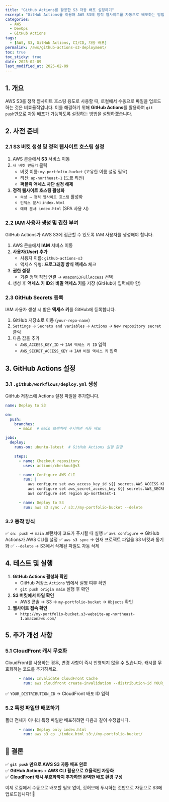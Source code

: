 ```yaml
---
title: "GitHub Actions를 활용한 S3 자동 배포 설정하기"
excerpt: "GitHub Actions를 이용해 AWS S3에 정적 웹사이트를 자동으로 배포하는 방법을 단계별로 설명합니다. IAM 사용자 설정, GitHub Secrets 등록, Actions YAML 파일 작성까지 차근차근 따라 해보세요."
categories:
  - AWS
  - DevOps
  - GitHub Actions
tags:
  - [AWS, S3, GitHub Actions, CI/CD, 자동 배포]
permalink: /aws/github-actions-s3-deployment/
toc: true
toc_sticky: true
date: 2025-02-09
last_modified_at: 2025-02-09
---
```


## 1. 개요

AWS S3를 정적 웹사이트 호스팅 용도로 사용할 때, 로컬에서 수동으로 파일을 업로드하는 것은 비효율적입니다. 이를 해결하기 위해 **GitHub Actions**를 활용하여 `git push`만으로 자동 배포가 가능하도록 설정하는 방법을 설명하겠습니다.

## 2. 사전 준비

### 2.1 S3 버킷 생성 및 정적 웹사이트 호스팅 설정
1. AWS 콘솔에서 **S3** 서비스 이동
2. `새 버킷 만들기` 클릭
   - 버킷 이름: `my-portfolio-bucket` (고유한 이름 설정 필요)
   - 리전: `ap-northeast-1` (도쿄 리전)
   - **퍼블릭 액세스 차단 설정 해제**
3. **정적 웹사이트 호스팅 활성화**
   - `속성 → 정적 웹사이트 호스팅` 활성화
   - `인덱스 문서`: `index.html`
   - `에러 문서`: `index.html` (SPA 사용 시)

### 2.2 IAM 사용자 생성 및 권한 부여
GitHub Actions가 AWS S3에 접근할 수 있도록 IAM 사용자를 생성해야 합니다.

1. AWS 콘솔에서 **IAM** 서비스 이동
2. **사용자(User) 추가**
   - 사용자 이름: `github-actions-s3`
   - 액세스 유형: **프로그래밍 방식 액세스** 체크
3. **권한 설정**
   - 기존 정책 직접 연결 → `AmazonS3FullAccess` 선택
4. 생성 후 **액세스 키 ID**와 **비밀 액세스 키**를 저장 (GitHub에 입력해야 함)

### 2.3 GitHub Secrets 등록
IAM 사용자 생성 시 받은 **액세스 키**를 GitHub에 등록합니다.

1. GitHub 저장소로 이동 (`your-repo-name`)
2. `Settings` → `Secrets and variables` → `Actions` → `New repository secret` 클릭
3. 다음 값을 추가
   - `AWS_ACCESS_KEY_ID` → `IAM 액세스 키 ID` 입력
   - `AWS_SECRET_ACCESS_KEY` → `IAM 비밀 액세스 키` 입력

## 3. GitHub Actions 설정

### 3.1 `.github/workflows/deploy.yml` 생성
GitHub 저장소에 Actions 설정 파일을 추가합니다.

```yaml
name: Deploy to S3

on:
  push:
    branches:
      - main  # main 브랜치에 푸시하면 자동 배포

jobs:
  deploy:
    runs-on: ubuntu-latest  # GitHub Actions 실행 환경

    steps:
      - name: Checkout repository
        uses: actions/checkout@v3

      - name: Configure AWS CLI
        run: |
          aws configure set aws_access_key_id ${{ secrets.AWS_ACCESS_KEY_ID }}
          aws configure set aws_secret_access_key ${{ secrets.AWS_SECRET_ACCESS_KEY }}
          aws configure set region ap-northeast-1

      - name: Deploy to S3
        run: aws s3 sync ./ s3://my-portfolio-bucket --delete
```

### 3.2 동작 방식
✅ `on: push` → `main` 브랜치에 코드가 푸시될 때 실행
✅ `aws configure` → GitHub Actions가 AWS CLI를 설정
✅ `aws s3 sync` → 현재 프로젝트 파일을 S3 버킷과 동기화
✅ `--delete` → S3에서 삭제된 파일도 자동 삭제

## 4. 테스트 및 실행
1. **GitHub Actions 활성화 확인**
   - GitHub 저장소 `Actions` 탭에서 실행 여부 확인
   - `git push origin main` 실행 후 확인
2. **S3 버킷에서 파일 확인**
   - AWS 콘솔 → S3 → `my-portfolio-bucket` → `Objects` 확인
3. **웹사이트 접속 확인**
   - `http://my-portfolio-bucket.s3-website-ap-northeast-1.amazonaws.com/`

## 5. 추가 개선 사항

### 5.1 CloudFront 캐시 무효화
CloudFront를 사용하는 경우, 변경 사항이 즉시 반영되지 않을 수 있습니다. 캐시를 무효화하는 코드를 추가하세요.

```yaml
      - name: Invalidate CloudFront Cache
        run: aws cloudfront create-invalidation --distribution-id YOUR_DISTRIBUTION_ID --paths "/*"
```
✅ `YOUR_DISTRIBUTION_ID` → CloudFront 배포 ID 입력

### 5.2 특정 파일만 배포하기
폴더 전체가 아니라 특정 파일만 배포하려면 다음과 같이 수정합니다.

```yaml
      - name: Deploy only index.html
        run: aws s3 cp ./index.html s3://my-portfolio-bucket/
```

## 🎯 결론
✅ **`git push` 만으로 AWS S3 자동 배포 완료**  
✅ **GitHub Actions + AWS CLI 활용으로 효율적인 자동화**  
✅ **CloudFront 캐시 무효화까지 추가하면 완벽한 배포 환경 구성**  

이제 로컬에서 수동으로 배포할 필요 없이, 깃허브에 푸시하는 것만으로 자동으로 S3에 업로드됩니다! 🚀

